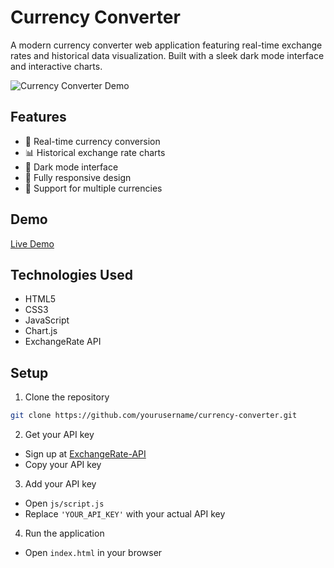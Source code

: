 # Currency Converter

A modern currency converter web application featuring real-time exchange rates and historical data visualization. Built with a sleek dark mode interface and interactive charts.

![Currency Converter Demo](demo-screenshot.png)

## Features

- 💱 Real-time currency conversion
- 📊 Historical exchange rate charts
- 🌙 Dark mode interface
- 📱 Fully responsive design
- 🔄 Support for multiple currencies

## Demo

[Live Demo](https://yourusername.github.io/currency-converter)

## Technologies Used

- HTML5
- CSS3
- JavaScript
- Chart.js
- ExchangeRate API

## Setup

1. Clone the repository
```bash
git clone https://github.com/yourusername/currency-converter.git
```

2. Get your API key
- Sign up at [ExchangeRate-API](https://www.exchangerate-api.com/)
- Copy your API key

3. Add your API key
- Open `js/script.js`
- Replace `'YOUR_API_KEY'` with your actual API key

4. Run the application
- Open `index.html` in your browser

